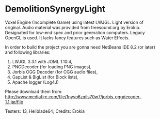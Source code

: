 # DemolitionSynergyLight
Voxel Engine (Incomplete Game) using latest LWJGL. Light version of original. Audio material was provided from freesound.org by Erokia.
Designated for low-end spec and prior generation computers. Legacy OpenGL is used. It lacks fancy features such as Water Effects.

In order to build the project you are gonna need NetBeans IDE 8.2 (or later) and following libraries:

1. LWJGL 3.3.1 with JOML 1.10.4,
2. PNGDecoder (for loading PNG images),
3. Jorbis OGG Decoder (for OGG audio files),
4. GapList & BigList (for Block lists),
5. Apache logger (Log4J)

Please download them from: http://www.mediafire.com/file/1nyvo6zqils70w7/jorbis-oggdecoder-1.1.jar/file


Testers: 13, Hellblade64;
Credits: Erokia
